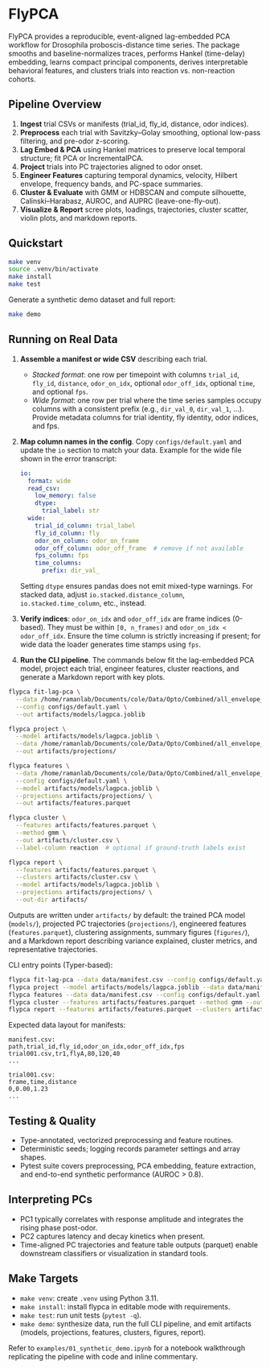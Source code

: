# FlyPCA

FlyPCA provides a reproducible, event-aligned lag-embedded PCA workflow for Drosophila proboscis-distance time series. The package smooths and baseline-normalizes traces, performs Hankel (time-delay) embedding, learns compact principal components, derives interpretable behavioral features, and clusters trials into reaction vs. non-reaction cohorts.

## Pipeline Overview

1. **Ingest** trial CSVs or manifests (trial_id, fly_id, distance, odor indices).
2. **Preprocess** each trial with Savitzky–Golay smoothing, optional low-pass filtering, and pre-odor z-scoring.
3. **Lag Embed & PCA** using Hankel matrices to preserve local temporal structure; fit PCA or IncrementalPCA.
4. **Project** trials into PC trajectories aligned to odor onset.
5. **Engineer Features** capturing temporal dynamics, velocity, Hilbert envelope, frequency bands, and PC-space summaries.
6. **Cluster & Evaluate** with GMM or HDBSCAN and compute silhouette, Calinski–Harabasz, AUROC, and AUPRC (leave-one-fly-out).
7. **Visualize & Report** scree plots, loadings, trajectories, cluster scatter, violin plots, and markdown reports.

## Quickstart

```bash
make venv
source .venv/bin/activate
make install
make test
```

Generate a synthetic demo dataset and full report:

```bash
make demo
```

## Running on Real Data

1. **Assemble a manifest or wide CSV** describing each trial.
   - *Stacked format*: one row per timepoint with columns `trial_id`, `fly_id`, `distance`, `odor_on_idx`, optional `odor_off_idx`, optional `time`, and optional `fps`.
   - *Wide format*: one row per trial where the time series samples occupy columns with a consistent prefix (e.g., `dir_val_0`, `dir_val_1`, …). Provide metadata columns for trial identity, fly identity, odor indices, and fps.
2. **Map column names in the config**. Copy `configs/default.yaml` and update the `io` section to match your data. Example for the wide file shown in the error transcript:

   ```yaml
   io:
     format: wide
     read_csv:
       low_memory: false
       dtype:
         trial_label: str
     wide:
       trial_id_column: trial_label
       fly_id_column: fly
       odor_on_column: odor_on_frame
       odor_off_column: odor_off_frame  # remove if not available
       fps_column: fps
       time_columns:
         prefix: dir_val_
   ```

   Setting `dtype` ensures pandas does not emit mixed-type warnings. For stacked data, adjust `io.stacked.distance_column`, `io.stacked.time_column`, etc., instead.
3. **Verify indices**: `odor_on_idx` and `odor_off_idx` are frame indices (0-based). They must be within `[0, n_frames)` and `odor_on_idx < odor_off_idx`. Ensure the time column is strictly increasing if present; for wide data the loader generates time stamps using `fps`.
4. **Run the CLI pipeline**. The commands below fit the lag-embedded PCA model, project each trial, engineer features, cluster reactions, and generate a Markdown report with key plots.

```bash
flypca fit-lag-pca \
  --data /home/ramanlab/Documents/cole/Data/Opto/Combined/all_envelope_rows_wide.csv \
  --config configs/default.yaml \
  --out artifacts/models/lagpca.joblib

flypca project \
  --model artifacts/models/lagpca.joblib \
  --data /home/ramanlab/Documents/cole/Data/Opto/Combined/all_envelope_rows_wide.csv \
  --out artifacts/projections/

flypca features \
  --data /home/ramanlab/Documents/cole/Data/Opto/Combined/all_envelope_rows_wide.csv \
  --config configs/default.yaml \
  --model artifacts/models/lagpca.joblib \
  --projections artifacts/projections/ \
  --out artifacts/features.parquet

flypca cluster \
  --features artifacts/features.parquet \
  --method gmm \
  --out artifacts/cluster.csv \
  --label-column reaction  # optional if ground-truth labels exist

flypca report \
  --features artifacts/features.parquet \
  --clusters artifacts/cluster.csv \
  --model artifacts/models/lagpca.joblib \
  --projections artifacts/projections/ \
  --out-dir artifacts/
```

Outputs are written under `artifacts/` by default: the trained PCA model (`models/`), projected PC trajectories (`projections/`), engineered features (`features.parquet`), clustering assignments, summary figures (`figures/`), and a Markdown report describing variance explained, cluster metrics, and representative trajectories.

CLI entry points (Typer-based):

```bash
flypca fit-lag-pca --data data/manifest.csv --config configs/default.yaml --out artifacts/models/lagpca.joblib
flypca project --model artifacts/models/lagpca.joblib --data data/manifest.csv --out artifacts/projections/
flypca features --data data/manifest.csv --config configs/default.yaml --model artifacts/models/lagpca.joblib --projections artifacts/projections/ --out artifacts/features.parquet
flypca cluster --features artifacts/features.parquet --method gmm --out artifacts/cluster.csv --label-column reaction
flypca report --features artifacts/features.parquet --clusters artifacts/cluster.csv --model artifacts/models/lagpca.joblib --projections artifacts/projections/ --out-dir artifacts/
```

Expected data layout for manifests:

```
manifest.csv:
path,trial_id,fly_id,odor_on_idx,odor_off_idx,fps
trial001.csv,tr1,flyA,80,120,40
...

trial001.csv:
frame,time,distance
0,0.00,1.23
...
```

## Testing & Quality

- Type-annotated, vectorized preprocessing and feature routines.
- Deterministic seeds; logging records parameter settings and array shapes.
- Pytest suite covers preprocessing, PCA embedding, feature extraction, and end-to-end synthetic performance (AUROC > 0.8).

## Interpreting PCs

- PC1 typically correlates with response amplitude and integrates the rising phase post-odor.
- PC2 captures latency and decay kinetics when present.
- Time-aligned PC trajectories and feature table outputs (parquet) enable downstream classifiers or visualization in standard tools.

## Make Targets

- `make venv`: create `.venv` using Python 3.11.
- `make install`: install flypca in editable mode with requirements.
- `make test`: run unit tests (`pytest -q`).
- `make demo`: synthesize data, run the full CLI pipeline, and emit artifacts (models, projections, features, clusters, figures, report).

Refer to `examples/01_synthetic_demo.ipynb` for a notebook walkthrough replicating the pipeline with code and inline commentary.
